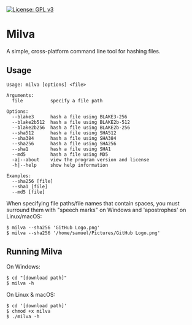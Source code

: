 [![License: GPL v3](https://img.shields.io/badge/License-GPL%20v3-green.svg)](http://www.gnu.org/licenses/gpl-3.0)
# Milva
A simple, cross-platform command line tool for hashing files.

## Usage
```
Usage: milva [options] <file>

Arguments:
  file          specify a file path

Options:
  --blake3      hash a file using BLAKE3-256
  --blake2b512  hash a file using BLAKE2b-512
  --blake2b256  hash a file using BLAKE2b-256
  --sha512      hash a file using SHA512
  --sha384      hash a file using SHA384
  --sha256      hash a file using SHA256
  --sha1        hash a file using SHA1
  --md5         hash a file using MD5
  -a|--about    view the program version and license
  -h|--help     show help information

Examples:
  --sha256 [file]
  --sha1 [file]
  --md5 [file]
```
When specifying file paths/file names that contain spaces, you must surround them with "speech marks" on Windows and 'apostrophes' on Linux/macOS:
```
$ milva --sha256 'GitHub Logo.png'
$ milva --sha256 '/home/samuel/Pictures/GitHub Logo.png'
```

## Running Milva
On Windows:
```
$ cd "[download path]"
$ milva -h
```
On Linux & macOS:
```
$ cd '[download path]'
$ chmod +x milva
$ ./milva -h
```
